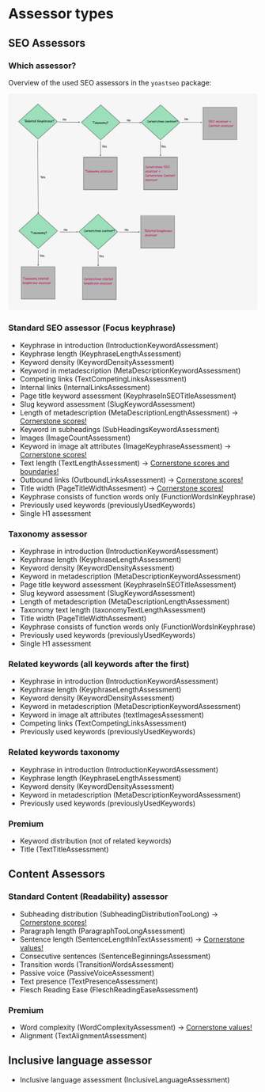 # Assessor types
## SEO Assessors
### Which assessor?
Overview of the used SEO assessors in the `yoastseo` package:

![Screenshot of the overview of the SEO assessors](/packages/yoastseo/images/assessorsOverview.png)
### Standard SEO assessor (Focus keyphrase)
- Keyphrase in introduction (IntroductionKeywordAssessment)
- Keyphrase length (KeyphraseLengthAssessment)
- Keyword density (KeywordDensityAssessment)
- Keyword in metadescription (MetaDescriptionKeywordAssessment)
- Competing links (TextCompetingLinksAssessment)
- Internal links (InternalLinksAssessment)
- Page title keyword assessment (KeyphraseInSEOTitleAssessment)
- Slug keyword assessment (SlugKeywordAssessment)
- Length of metadescription (MetaDescriptionLengthAssessment) -> [Cornerstone scores!](https://github.com/Yoast/wordpress-seo/blob/LINGO-498-move-documentation-from-wiki-to-readme-files-on-repo/packages/yoastseo/src/scoring/assessments/seo/README.md#meta-description-length)
- Keyword in subheadings (SubHeadingsKeywordAssessment)
- Images (ImageCountAssessment)
- Keyword in image alt attributes (ImageKeyphraseAssessment) -> [Cornerstone scores!](https://github.com/Yoast/javascript/wiki/Scoring-SEO-analysis#8-keyphrase-in-text-images)
- Text length (TextLengthAssessment) -> [Cornerstone scores and boundaries!](https://github.com/Yoast/wordpress-seo/blob/LINGO-498-move-documentation-from-wiki-to-readme-files-on-repo/packages/yoastseo/src/scoring/assessments/seo/README.md#text-length)
- Outbound links (OutboundLinksAssessment) -> [Cornerstone scores!](https://github.com/Yoast/wordpress-seo/blob/LINGO-498-move-documentation-from-wiki-to-readme-files-on-repo/packages/yoastseo/src/scoring/assessments/seo/README.md#outbound-links)
- Title width (PageTitleWidthAssesment) -> [Cornerstone scores!](https://github.com/Yoast/wordpress-seo/blob/LINGO-498-move-documentation-from-wiki-to-readme-files-on-repo/packages/yoastseo/src/scoring/assessments/seo/README.md#seo-title-width)
- Keyphrase consists of function words only (FunctionWordsInKeyphrase)
- Previously used keywords (previouslyUsedKeywords)
- Single H1 assessment
### Taxonomy assessor
- Keyphrase in introduction (IntroductionKeywordAssessment)
- Keyphrase length (KeyphraseLengthAssessment)
- Keyword density (KeywordDensityAssessment)
- Keyword in metadescription (MetaDescriptionKeywordAssessment)
- Page title keyword assessment (KeyphraseInSEOTitleAssessment)
- Slug keyword assessment (SlugKeywordAssessment)
- Length of metadescription (MetaDescriptionLengthAssessment)
- Taxonomy text length (taxonomyTextLengthAssessment)
- Title width (PageTitleWidthAssesment)
- Keyphrase consists of function words only (FunctionWordsInKeyphrase)
- Previously used keywords (previouslyUsedKeywords)
- Single H1 assessment
### Related keywords (all keywords after the first)
- Keyphrase in introduction (IntroductionKeywordAssessment)
- Keyphrase length (KeyphraseLengthAssessment)
- Keyword density (KeywordDensityAssessment)
- Keyword in metadescription (MetaDescriptionKeywordAssessment)
- Keyword in image alt attributes (textImagesAssessment)
- Competing links (TextCompetingLinksAssessment)
- Previously used keywords (previouslyUsedKeywords)
### Related keywords taxonomy
- Keyphrase in introduction (IntroductionKeywordAssessment)
- Keyphrase length (KeyphraseLengthAssessment)
- Keyword density (KeywordDensityAssessment)
- Keyword in metadescription (MetaDescriptionKeywordAssessment)
- Previously used keywords (previouslyUsedKeywords)
### Premium
- Keyword distribution (not of related keywords)
- Title (TextTitleAssessment)

## Content Assessors
### Standard Content (Readability) assessor
- Subheading distribution (SubheadingDistributionTooLong) -> [Cornerstone scores!](https://github.com/Yoast/wordpress-seo/blob/LINGO-498-move-documentation-from-wiki-to-readme-files-on-repo/packages/yoastseo/src/scoring/assessments/SCORING%20READABILITY.md#1-subheading-distribution)
- Paragraph length (ParagraphTooLongAssessment)
- Sentence length (SentenceLengthInTextAssessment) -> [Cornerstone values!](https://github.com/Yoast/wordpress-seo/blob/LINGO-498-move-documentation-from-wiki-to-readme-files-on-repo/packages/yoastseo/src/scoring/assessments/SCORING%20READABILITY.md#3-sentence-length)
- Consecutive sentences (SentenceBeginningsAssessment)
- Transition words (TransitionWordsAssessment)
- Passive voice (PassiveVoiceAssessment)
- Text presence (TextPresenceAssessment)
- Flesch Reading Ease (FleschReadingEaseAssessment)
### Premium
- Word complexity (WordComplexityAssessment) -> [Cornerstone values!](SCORING%20READABILITY.md#8-word-complexity)
- Alignment (TextAlignmentAssessment)

## Inclusive language assessor
- Inclusive language assessment (InclusiveLanguageAssessment)
